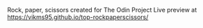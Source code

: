 Rock, paper, scissors created for The Odin Project
Live preview at https://vikms95.github.io/top-rockpaperscissors/
